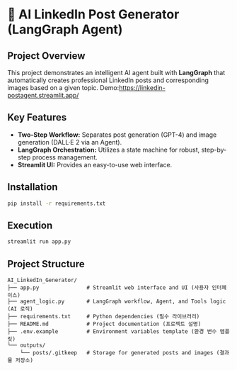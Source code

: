# 🚀 AI LinkedIn Post Generator (LangGraph Agent)

## Project Overview
This project demonstrates an intelligent AI agent built with **LangGraph** that automatically creates professional LinkedIn posts and corresponding images based on a given topic.
Demo:https://linkedin-postagent.streamlit.app/

## Key Features
- **Two-Step Workflow:** Separates post generation (GPT-4) and image generation (DALL·E 2 via an Agent).
- **LangGraph Orchestration:** Utilizes a state machine for robust, step-by-step process management.
- **Streamlit UI:** Provides an easy-to-use web interface.

## Installation
```bash
pip install -r requirements.txt
```

## Execution
```bash
streamlit run app.py
```

## Project Structure
```
AI_LinkedIn_Generator/
├── app.py               # Streamlit web interface and UI (사용자 인터페이스)
├── agent_logic.py       # LangGraph workflow, Agent, and Tools logic (AI 로직)
├── requirements.txt     # Python dependencies (필수 라이브러리)
├── README.md            # Project documentation (프로젝트 설명)
├── .env.example         # Environment variables template (환경 변수 템플릿)
└── outputs/
    └── posts/.gitkeep   # Storage for generated posts and images (결과물 저장소)
```


